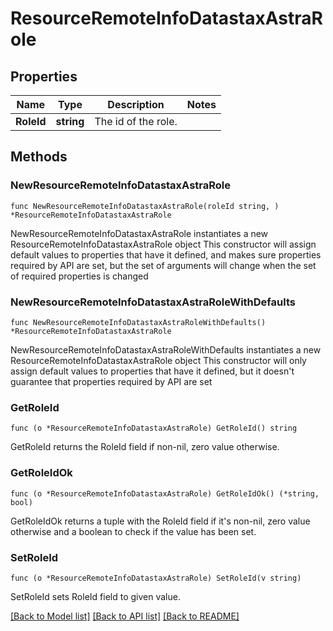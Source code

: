 # ResourceRemoteInfoDatastaxAstraRole

## Properties

Name | Type | Description | Notes
------------ | ------------- | ------------- | -------------
**RoleId** | **string** | The id of the role. | 

## Methods

### NewResourceRemoteInfoDatastaxAstraRole

`func NewResourceRemoteInfoDatastaxAstraRole(roleId string, ) *ResourceRemoteInfoDatastaxAstraRole`

NewResourceRemoteInfoDatastaxAstraRole instantiates a new ResourceRemoteInfoDatastaxAstraRole object
This constructor will assign default values to properties that have it defined,
and makes sure properties required by API are set, but the set of arguments
will change when the set of required properties is changed

### NewResourceRemoteInfoDatastaxAstraRoleWithDefaults

`func NewResourceRemoteInfoDatastaxAstraRoleWithDefaults() *ResourceRemoteInfoDatastaxAstraRole`

NewResourceRemoteInfoDatastaxAstraRoleWithDefaults instantiates a new ResourceRemoteInfoDatastaxAstraRole object
This constructor will only assign default values to properties that have it defined,
but it doesn't guarantee that properties required by API are set

### GetRoleId

`func (o *ResourceRemoteInfoDatastaxAstraRole) GetRoleId() string`

GetRoleId returns the RoleId field if non-nil, zero value otherwise.

### GetRoleIdOk

`func (o *ResourceRemoteInfoDatastaxAstraRole) GetRoleIdOk() (*string, bool)`

GetRoleIdOk returns a tuple with the RoleId field if it's non-nil, zero value otherwise
and a boolean to check if the value has been set.

### SetRoleId

`func (o *ResourceRemoteInfoDatastaxAstraRole) SetRoleId(v string)`

SetRoleId sets RoleId field to given value.



[[Back to Model list]](../README.md#documentation-for-models) [[Back to API list]](../README.md#documentation-for-api-endpoints) [[Back to README]](../README.md)


